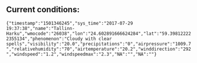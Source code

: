 ## Current conditions: 
 ``` {"timestamp":"1501346245","sys_time":"2017-07-29 19:37:38","name":"Tallinn-Harku","wmocode":"26038","lon":"24.602891666624284","lat":"59.398122222355134","phenomenon":"Cloudy with clear spells","visibility":"20.0","precipitations":"0","airpressure":"1009.7","relativehumidity":"70","airtemperature":"20.2","winddirection":"292","windspeed":"1.2","windspeedmax":"2.3","NA":"","NA":""} ```
